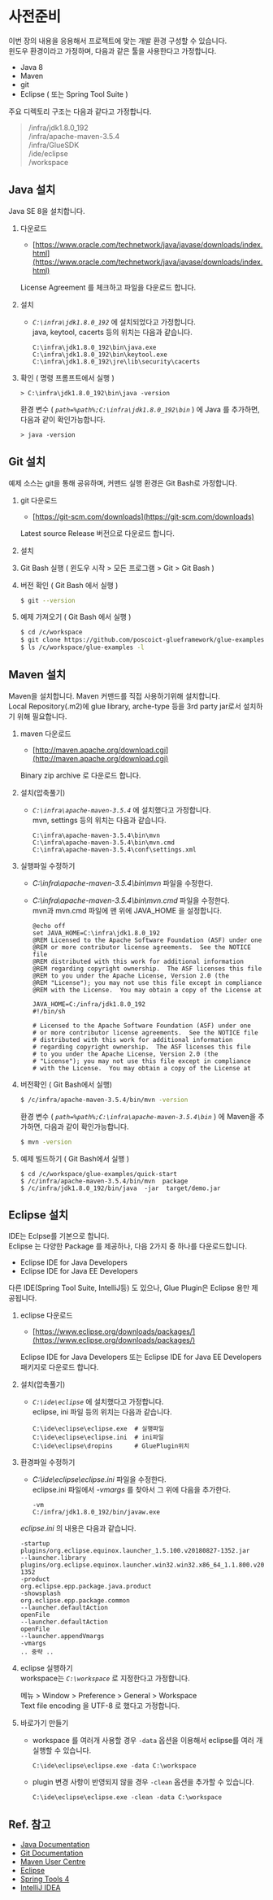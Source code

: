 # 사전준비

이번 장의 내용을 응용해서 프로젝트에 맞는 개발 환경 구성할 수 있습니다.  
윈도우 환경이라고 가정하며, 다음과 같은 툴을 사용한다고 가정합니다. 

* Java 8
* Maven 
* git
* Eclipse ( 또는 Spring Tool Suite )

주요 디렉토리 구조는 다음과 같다고 가정합니다.  

> /infra/jdk1.8.0_192  
> /infra/apache-maven-3.5.4  
> /infra/GlueSDK  
> /ide/eclipse  
> /workspace  

## <a name="java"></a>Java 설치

Java SE 8을 설치합니다. 

1. 다운로드  

    * [https://www.oracle.com/technetwork/java/javase/downloads/index.html](https://www.oracle.com/technetwork/java/javase/downloads/index.html)

    License Agreement 를 체크하고 파일을 다운로드 합니다.

2. 설치  

    * *`C:\infra\jdk1.8.0_192`* 에 설치되었다고 가정합니다.  
    java, keytool, cacerts 등의 위치는 다음과 같습니다. 

        ```
        C:\infra\jdk1.8.0_192\bin\java.exe
        C:\infra\jdk1.8.0_192\bin\keytool.exe
        C:\infra\jdk1.8.0_192\jre\lib\security\cacerts
        ```

3. 확인 ( 명령 프롬프트에서 실행 ) 

    ```
    > C:\infra\jdk1.8.0_192\bin\java -version
    ```
    환경 변수 ( *`path=%path%;C:\infra\jdk1.8.0_192\bin`* ) 에 Java 를 추가하면, 다음과 같이 확인가능합니다.

    ```
    > java -version
    ```

## <a name="git"></a>Git 설치

예제 소스는 git을 통해 공유하며, 커맨드 실행 환경은 Git Bash로 가정합니다.  

1. git 다운로드  

    * [https://git-scm.com/downloads](https://git-scm.com/downloads)

    Latest source Release 버전으로 다운로드 합니다. 

2. 설치

3. Git Bash 실행  ( 윈도우 시작 > 모든 프로그램 > Git > Git Bash )

4. 버전 확인  ( Git Bash 에서 실행 ) 

    ```bash
    $ git --version
    ```

5. 예제 가져오기 ( Git Bash 에서 실행 )  

    ```bash
    $ cd /c/workspace
    $ git clone https://github.com/poscoict-glueframework/glue-examples.git
    $ ls /c/workspace/glue-examples -l
    ```

## <a name="maven"></a>Maven 설치

Maven을 설치합니다. Maven 커맨드를 직접 사용하기위해 설치합니다.  
Local Repository(.m2)에 glue library, arche-type 등을 3rd party jar로서 설치하기 위해 필요합니다.

1. maven 다운로드

    * [http://maven.apache.org/download.cgi](http://maven.apache.org/download.cgi)  
    
    Binary zip archive 로 다운로드 합니다. 

2. 설치(압축풀기)

    * *`C:\infra\apache-maven-3.5.4`* 에 설치했다고 가정합니다.  
    mvn, settings 등의 위치는 다음과 같습니다. 

        ```
        C:\infra\apache-maven-3.5.4\bin\mvn
        C:\infra\apache-maven-3.5.4\bin\mvn.cmd
        C:\infra\apache-maven-3.5.4\conf\settings.xml
        ```

3. 실행파일 수정하기

    * *C:\infra\apache-maven-3.5.4\bin\mvn* 파일을 수정한다.  
    * *C:\infra\apache-maven-3.5.4\bin\mvn.cmd* 파일을 수정한다.  
    mvn과 mvn.cmd 파일에  맨 위에 JAVA_HOME 을 설정합니다. 

        ```
        @echo off
        set JAVA_HOME=C:\infra\jdk1.8.0_192
        @REM Licensed to the Apache Software Foundation (ASF) under one
        @REM or more contributor license agreements.  See the NOTICE file
        @REM distributed with this work for additional information
        @REM regarding copyright ownership.  The ASF licenses this file
        @REM to you under the Apache License, Version 2.0 (the
        @REM "License"); you may not use this file except in compliance
        @REM with the License.  You may obtain a copy of the License at
        ```

        ```
        JAVA_HOME=C:/infra/jdk1.8.0_192
        #!/bin/sh
        
        # Licensed to the Apache Software Foundation (ASF) under one
        # or more contributor license agreements.  See the NOTICE file
        # distributed with this work for additional information
        # regarding copyright ownership.  The ASF licenses this file
        # to you under the Apache License, Version 2.0 (the
        # "License"); you may not use this file except in compliance
        # with the License.  You may obtain a copy of the License at
        ```

4. 버전확인 ( Git Bash에서 실행)

    ```bash
    $ /c/infra/apache-maven-3.5.4/bin/mvn -version
    ```
    환경 변수 ( *`path=%path%;C:\infra\apache-maven-3.5.4\bin`* ) 에 Maven을 추가하면, 다음과 같이 확인가능합니다. 

    ```bash
    $ mvn -version
    ```

5. 예제 빌드하기 ( Git Bash에서 실행 ) 

    ```
    $ cd /c/workspace/glue-examples/quick-start
    $ /c/infra/apache-maven-3.5.4/bin/mvn  package
    $ /c/infra/jdk1.8.0_192/bin/java  -jar  target/demo.jar
    ```

## <a name="eclipse"></a>Eclipse 설치

IDE는 Eclpse를 기본으로 합니다.  
Eclipse 는 다양한 Package 를 제공하나, 다음 2가지 중 하나를 다운로드합니다.

* Eclipse IDE for Java Developers
* Eclipse IDE for Java EE Developers

다른 IDE(Spring Tool Suite, IntelliJ등) 도 있으나, Glue Plugin은 Eclipse 용만 제공됩니다.  

1. eclipse 다운로드

    * [https://www.eclipse.org/downloads/packages/](https://www.eclipse.org/downloads/packages/)
    
    Eclipse IDE for Java Developers 또는 Eclipse IDE for Java EE Developers 패키지로 다운로드 합니다. 

2. 설치(압축풀기)

    * *`C:\ide\eclipse`* 에 설치했다고 가정합니다.  
    eclipse, ini 파일 등의 위치는 다음과 같습니다. 

        ```
        C:\ide\eclipse\eclipse.exe  # 실행파일
        C:\ide\eclipse\eclipse.ini  # ini파일
        C:\ide\eclipse\dropins      # GluePlugin위치
        ```

3. 환경파일 수정하기

    * *C:\ide\eclipse\eclipse.ini* 파일을 수정한다.  
    eclipse.ini 파일에서 _-vmargs_ 를 찾아서 그 위에 다음을 추가한다.  

        ```
        -vm
        C:/infra/jdk1.8.0_192/bin/javaw.exe
        ```

    *eclipse.ini* 의 내용은 다음과 같습니다. 

    ```
    -startup
    plugins/org.eclipse.equinox.launcher_1.5.100.v20180827-1352.jar
    --launcher.library
    plugins/org.eclipse.equinox.launcher.win32.win32.x86_64_1.1.800.v20180827-1352
    -product
    org.eclipse.epp.package.java.product
    -showsplash
    org.eclipse.epp.package.common
    --launcher.defaultAction
    openFile
    --launcher.defaultAction
    openFile
    --launcher.appendVmargs
    -vmargs
    .. 중략 ..
    ```

4. eclipse 실행하기  
workspace는 *`C:\workspace`* 로 지정한다고 가정합니다. 

    메뉴 > Window > Preference > General > Workspace   
    Text file encoding 을 UTF-8 로 했다고 가정합니다. 

5. 바로가기 만들기  

    * workspace 를 여러개 사용할 경우 `-data` 옵션을 이용해서 eclipse를 여러 개 실행할 수 있습니다.  

        ```
        C:\ide\eclipse\eclipse.exe -data C:\workspace
        ```

    * plugin 변경 사항이 반영되지 않을 경우 `-clean` 옵션을 추가할 수 있습니다. 
 
        ```
        C:\ide\eclipse\eclipse.exe -clean -data C:\workspace
        ```

## Ref. 참고

* [Java Documentation](https://docs.oracle.com/en/java/)
* [Git Documentation](https://git-scm.com/docs)
* [Maven User Centre](http://maven.apache.org/users/index.html)
* [Eclipse](https://www.eclipse.org)
* [Spring Tools 4](https://spring.io/tools)
* [IntelliJ IDEA](https://www.jetbrains.com/idea/)